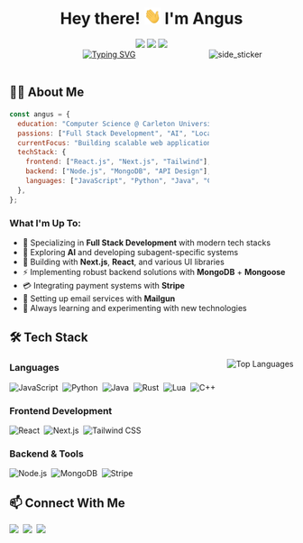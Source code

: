 <h1 align="center">Hey there! <img src="https://raw.githubusercontent.com/ABSphreak/ABSphreak/master/gifs/Hi.gif" width="30px"> I'm Angus</h1>

<div align="center">
  <img src="https://img.shields.io/badge/Age-20-blue" />
  <img src="https://img.shields.io/badge/Focus-Full%20Stack%20Development-brightgreen" />
  <img src="https://img.shields.io/badge/University-Carleton%20University-success" />
</div>

<img align="right" width=150px height=150px alt="side_sticker" src="https://static.tildacdn.com/tild3534-6165-4663-b163-393865613863/giphy_5.gif" />

<div align="center">
  <a href="https://git.io/typing-svg"><img src="https://readme-typing-svg.herokuapp.com?font=Fira+Code&size=21&pause=1000&color=39FF14&vCenter=true&width=650&lines=Building+the+future+with+Full+Stack+Development+%F0%9F%92%BB" alt="Typing SVG" /></a>
</div>

<br />

## 👨‍💻 About Me

```javascript
const angus = {
  education: "Computer Science @ Carleton University",
  passions: ["Full Stack Development", "AI", "Local LLMs"],
  currentFocus: "Building scalable web applications",
  techStack: {
    frontend: ["React.js", "Next.js", "Tailwind"],
    backend: ["Node.js", "MongoDB", "API Design"],
    languages: ["JavaScript", "Python", "Java", "C++", "Rust", "Lua"],
  },
};
```

### What I'm Up To:

- 🎯 Specializing in **Full Stack Development** with modern tech stacks
- 🧠 Exploring **AI** and developing subagent-specific systems
- 🚀 Building with **Next.js**, **React**, and various UI libraries
- ⚡ Implementing robust backend solutions with **MongoDB** + **Mongoose**
- 💳 Integrating payment systems with **Stripe**
- 📧 Setting up email services with **Mailgun**
- 🌱 Always learning and experimenting with new technologies

## 🛠️ Tech Stack

<img align="right" src="https://github-readme-stats.vercel.app/api/top-langs/?username=boshyxd&layout=compact&theme=dark&hide_border=true" alt="Top Languages" />

### Languages

<p align="left">
  <img alt="JavaScript" src="https://img.shields.io/badge/JavaScript-F7DF1E?style=for-the-badge&logo=javascript&logoColor=black">&nbsp;
  <img alt="Python" src="https://img.shields.io/badge/Python-FFD43B?style=for-the-badge&logo=python&logoColor=darkgreen">&nbsp;
  <img alt="Java" src="https://img.shields.io/badge/Java-ED8B00?style=for-the-badge&logo=java&logoColor=white">&nbsp;
  <img alt="Rust" src="https://img.shields.io/badge/Rust-000000?style=for-the-badge&logo=rust&logoColor=white">&nbsp;
  <img alt="Lua" src="https://img.shields.io/badge/Lua-2C2D72?style=for-the-badge&logo=lua&logoColor=white">&nbsp;
  <img alt="C++" src="https://img.shields.io/badge/C%2B%2B-00599C?style=for-the-badge&logo=c%2B%2B&logoColor=white">
</p>

### Frontend Development

<p align="left">
  <img alt="React" src="https://img.shields.io/badge/React-20232A?style=for-the-badge&logo=react&logoColor=61DAFB">&nbsp;
  <img alt="Next.js" src="https://img.shields.io/badge/Next.js-000000?style=for-the-badge&logo=next.js&logoColor=white">&nbsp;
  <img alt="Tailwind CSS" src="https://img.shields.io/badge/Tailwind_CSS-38B2AC?style=for-the-badge&logo=tailwind-css&logoColor=white">
</p>

### Backend & Tools

<p align="left">
  <img alt="Node.js" src="https://img.shields.io/badge/Node.js-43853D?style=for-the-badge&logo=node.js&logoColor=white">&nbsp;
  <img alt="MongoDB" src="https://img.shields.io/badge/MongoDB-4EA94B?style=for-the-badge&logo=mongodb&logoColor=white">&nbsp;
  <img alt="Stripe" src="https://img.shields.io/badge/Stripe-626CD9?style=for-the-badge&logo=Stripe&logoColor=white">
</p>

## 📫 Connect With Me

<p align="left">
  <a target="_blank" href="https://discordapp.com/users/104850262845313024"><img src="https://img.shields.io/badge/-Discord-7289da?style=for-the-badge&logo=Discord&logoColor=white"></a>&nbsp;
  <a target="_blank" href="mailto:poisonhick@gmail.com"><img src="https://img.shields.io/badge/-Gmail-D14836?style=for-the-badge&logo=Gmail&logoColor=white"></a>&nbsp;
  <a target="_blank" href="https://www.instagram.com/angusb2004/"><img src="https://img.shields.io/badge/-Instagram-E1306C?style=for-the-badge&logo=Instagram&logoColor=white"></a>
</p>
